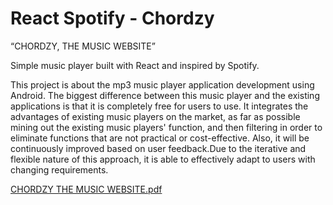 # React Spotify - Chordzy

“CHORDZY, THE MUSIC WEBSITE”

Simple music player built with React and inspired by Spotify.

This project is about the mp3 music player application development using Android. The biggest difference between this music player and the existing applications is that it is completely free for users to use. It integrates the advantages of existing music players on the market, as far as possible mining out the existing music players' function, and then filtering in order to eliminate functions that are not practical or cost-effective. Also, it will be continuously improved based on user feedback.Due to the iterative and flexible nature of this approach, it is able to effectively adapt to users with changing requirements.

[CHORDZY THE MUSIC WEBSITE.pdf](https://github.com/SahanaSg1729/Chordzy/files/7075119/CHORDZY.THE.MUSIC.WEBSITE.pdf)




